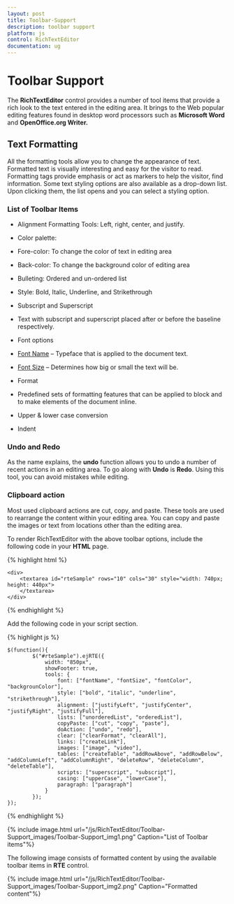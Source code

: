 ```yaml
---
layout: post
title: Toolbar-Support
description: toolbar support
platform: js
control: RichTextEditor
documentation: ug
---
```


# Toolbar Support

The **RichTextEditor** control provides a number of tool items that provide a rich look to the text entered in the editing area. It brings to the Web popular editing features found in desktop word processors such as **Microsoft Word** and **OpenOffice.org Writer.**

## Text Formatting 

All the formatting tools allow you to change the appearance of text. Formatted text is visually interesting and easy for the visitor to read. Formatting tags provide emphasis or act as markers to help the visitor, find information. Some text styling options are also available as a drop-down list. Upon clicking them, the list opens and you can select a styling option.

### List of Toolbar Items

* Alignment Formatting Tools: Left, right, center, and justify.

* Color palette: 

* Fore-color: To change the color of text in editing area

* Back-color: To change the background color of editing area

* Bulleting: Ordered and un-ordered list

* Style: Bold, Italic, Underline, and Strikethrough

* Subscript and Superscript 

* Text with subscript and superscript placed after or before the baseline respectively.

* Font options

* [Font Name](http://docs.cksource.com/CKEditor_3.x/Users_Guide/Styling/Font) – Typeface that is applied to the document text.

* [Font Size](http://docs.cksource.com/CKEditor_3.x/Users_Guide/Styling/Size) – Determines how big or small the text will be.

* Format

* Predefined sets of formatting features that can be applied to block and to make elements of the document inline.

* Upper & lower case conversion

* Indent



### Undo and Redo

As the name explains, the **undo** function allows you to undo a number of recent actions in an editing area. To go along with **Undo** is **Redo**. Using this tool, you can avoid mistakes while editing.

### Clipboard action

Most used clipboard actions are cut, copy, and paste. These tools are used to rearrange the content within your editing area. You can copy and paste the images or text from locations other than the editing area.

To render RichTextEditor with the above toolbar options, include the following code in your **HTML** page.



{% highlight html %}

    <div>
        <textarea id="rteSample" rows="10" cols="30" style="width: 740px; height: 440px">
        </textarea>
    </div>

{% endhighlight %}

Add the following code in your script section.


{% highlight js %}


    $(function(){
            $("#rteSample").ejRTE({
                width: "850px",
                showFooter: true,
                tools: {
                    font: ["fontName", "fontSize", "fontColor", "backgrounColor"],
                    style: ["bold", "italic", "underline", "strikethrough"],
                    alignment: ["justifyLeft", "justifyCenter", "justifyRight", "justifyFull"],
                    lists: ["unorderedList", "orderedList"],
                    copyPaste: ["cut", "copy", "paste"],
                    doAction: ["undo", "redo"],
                    clear: ["clearFormat", "clearAll"],
                    links: ["createLink"],
                    images: ["image", "video"],
                    tables: ["createTable", "addRowAbove", "addRowBelow", "addColumnLeft", "addColumnRight", "deleteRow", "deleteColumn", "deleteTable"],
                    scripts: ["superscript", "subscript"],
                    casing: ["upperCase", "lowerCase"],
                    paragraph: ["paragraph"]
                }
            });
    });

{% endhighlight %}





{% include image.html url="/js/RichTextEditor/Toolbar-Support_images/Toolbar-Support_img1.png" Caption="List of Toolbar items"%}

The following image consists of formatted content by using the available toolbar items in **RTE** control.


{% include image.html url="/js/RichTextEditor/Toolbar-Support_images/Toolbar-Support_img2.png" Caption="Formatted content"%}

